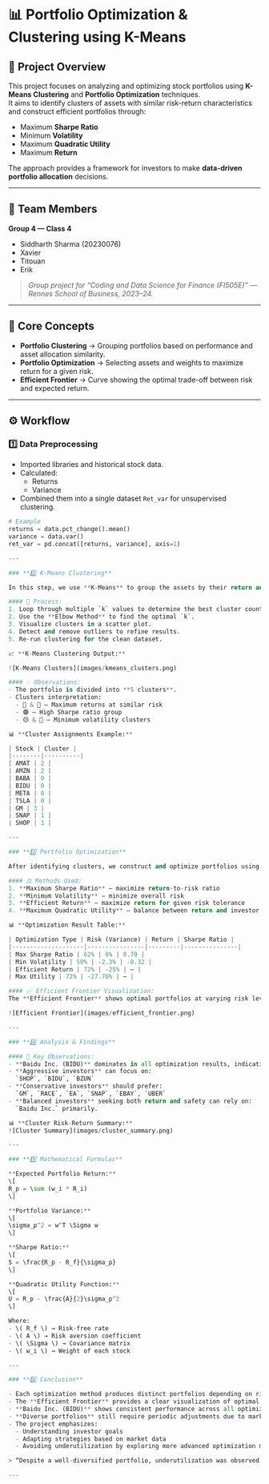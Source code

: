 # 📊 Portfolio Optimization & Clustering using K-Means

## 📘 Project Overview
This project focuses on analyzing and optimizing stock portfolios using **K-Means Clustering** and **Portfolio Optimization** techniques.  
It aims to identify clusters of assets with similar risk-return characteristics and construct efficient portfolios through:

- Maximum **Sharpe Ratio**
- Minimum **Volatility**
- Maximum **Quadratic Utility**
- Maximum **Return**

The approach provides a framework for investors to make **data-driven portfolio allocation** decisions.

---

## 👥 Team Members
**Group 4 — Class 4**  
- Siddharth Sharma (20230076)  
- Xavier  
- Titouan  
- Erik  

> *Group project for “Coding and Data Science for Finance (FI505E)” — Rennes School of Business, 2023–24.*

---

## 🧠 Core Concepts
- **Portfolio Clustering** → Grouping portfolios based on performance and asset allocation similarity.  
- **Portfolio Optimization** → Selecting assets and weights to maximize return for a given risk.  
- **Efficient Frontier** → Curve showing the optimal trade-off between risk and expected return.

---

## ⚙️ Workflow

### **1️⃣ Data Preprocessing**
- Imported libraries and historical stock data.  
- Calculated:
  - Returns
  - Variance  
- Combined them into a single dataset `Ret_var` for unsupervised clustering.

```python
# Example
returns = data.pct_change().mean()
variance = data.var()
ret_var = pd.concat([returns, variance], axis=1)

---

### **2️⃣ K-Means Clustering**

In this step, we use **K-Means** to group the assets by their return and variance values to identify similar-performing stocks.

#### 🧩 Process:
1. Loop through multiple `k` values to determine the best cluster count.
2. Use the **Elbow Method** to find the optimal `k`.
3. Visualize clusters in a scatter plot.
4. Detect and remove outliers to refine results.
5. Re-run clustering for the clean dataset.

📈 **K-Means Clustering Output:**

![K-Means Clusters](images/kmeans_clusters.png)

#### 💡 Observations:
- The portfolio is divided into **5 clusters**.
- Clusters interpretation:
  - 🔴 & 🔵 — Maximum returns at similar risk
  - 🟣 — High Sharpe ratio group
  - 🟡 & 🔴 — Minimum volatility clusters

📊 **Cluster Assignments Example:**

| Stock | Cluster |
|--------|----------|
| AMAT | 2 |
| AMZN | 2 |
| BABA | 0 |
| BIDU | 0 |
| META | 0 |
| TSLA | 0 |
| GM | 3 |
| SNAP | 1 |
| SHOP | 1 |

---

### **3️⃣ Portfolio Optimization**

After identifying clusters, we construct and optimize portfolios using different optimization strategies.

#### ⚖️ Methods Used:
1. **Maximum Sharpe Ratio** – maximize return-to-risk ratio  
2. **Minimum Volatility** – minimize overall risk  
3. **Efficient Return** – maximize return for given risk tolerance  
4. **Maximum Quadratic Utility** – balance between return and investor risk aversion  

📊 **Optimization Result Table:**

| Optimization Type | Risk (Variance) | Return | Sharpe Ratio |
|--------------------|----------------|---------|---------------|
| Max Sharpe Ratio | 62% | 6% | 0.70 |
| Min Volatility | 50% | -2.3% | -0.32 |
| Efficient Return | 72% | -25% | — |
| Max Utility | 72% | -27.76% | — |

#### 📈 Efficient Frontier Visualization:
The **Efficient Frontier** shows optimal portfolios at varying risk levels, displaying how expected return increases with risk.

![Efficient Frontier](images/efficient_frontier.png)

---

### **4️⃣ Analysis & Findings**

#### 🔹 Key Observations:
- **Baidu Inc. (BIDU)** dominates in all optimization results, indicating the best trade-off between **risk and profit**.
- **Aggressive investors** can focus on:  
  `SHOP`, `BIDU`, `BZUN`
- **Conservative investors** should prefer:  
  `GM`, `RACE`, `EA`, `SNAP`, `EBAY`, `UBER`
- **Balanced investors** seeking both return and safety can rely on:  
  `Baidu Inc.` primarily.

📊 **Cluster Risk-Return Summary:**
![Cluster Summary](images/cluster_summary.png)

---

### **5️⃣ Mathematical Formulas**

**Expected Portfolio Return:**
\[
R_p = \sum (w_i * R_i)
\]

**Portfolio Variance:**
\[
\sigma_p^2 = w^T \Sigma w
\]

**Sharpe Ratio:**
\[
S = \frac{R_p - R_f}{\sigma_p}
\]

**Quadratic Utility Function:**
\[
U = R_p - \frac{A}{2}\sigma_p^2
\]

Where:
- \( R_f \) → Risk-free rate  
- \( A \) → Risk aversion coefficient  
- \( \Sigma \) → Covariance matrix  
- \( w_i \) → Weight of each stock  

---

### **6️⃣ Conclusion**

- Each optimization method produces distinct portfolios depending on risk preference.  
- The **Efficient Frontier** provides a clear visualization of optimal investment combinations.  
- **Baidu Inc. (BIDU)** shows consistent performance across all optimization methods.
- **Diverse portfolios** still require periodic adjustments due to market volatility.  
- The project emphasizes:
  - Understanding investor goals  
  - Adapting strategies based on market data  
  - Avoiding underutilization by exploring more advanced optimization metrics  

> “Despite a well-diversified portfolio, underutilization was observed — suggesting potential improvements via deeper data features or hybrid clustering models.”

---



